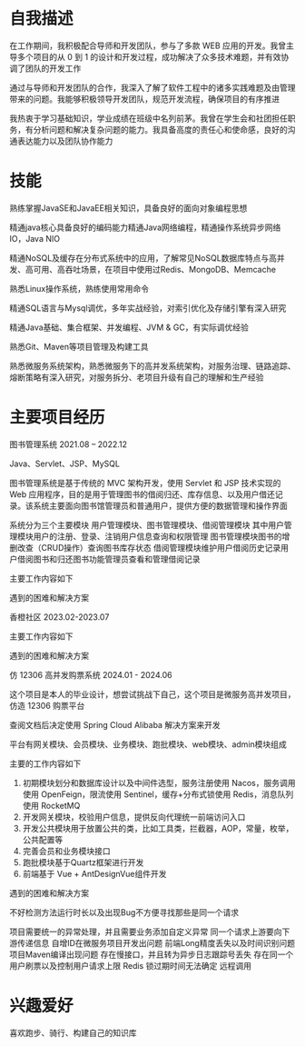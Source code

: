 
# 自我描述

在工作期间，我积极配合导师和开发团队，参与了多款 WEB 应用的开发。我曾主导多个项目的从 0 到 1 的设计和开发过程，成功解决了众多技术难题，并有效协调了团队的开发工作

通过与导师和开发团队的合作，我深入了解了软件工程中的诸多实践难题及由管理带来的问题。我能够积极领导开发团队，规范开发流程，确保项目的有序推进

我热衷于学习基础知识，学业成绩在班级中名列前茅。我曾在学生会和社团担任职务，有分析问题和解决复杂问题的能力。我具备高度的责任心和使命感，良好的沟通表达能力以及团队协作能力

# 技能

熟练掌握JavaSE和JavaEE相关知识，具备良好的面向对象编程思想

精通java核心具备良好的编码能力精通Java网络编程，精通操作系统异步网络IO，Java NIO

精通NoSQL及缓存在分布式系统中的应用，了解常见NoSQL数据库特点与高并发、高可用、高吞吐场景，在项目中使用过Redis、MongoDB、Memcache

熟悉Linux操作系统，熟练使用常用命令

精通SQL语言与Mysql调优，多年实战经验，对索引优化及存储引擎有深入研究

精通Java基础、集合框架、并发编程、JVM & GC，有实际调优经验

熟悉Git、Maven等项目管理及构建工具

熟悉微服务系统架构，熟悉微服务下的高并发系统架构，对服务治理、链路追踪、熔断策略有深入研究，对服务拆分、老项目升级有自己的理解和生产经验

# 主要项目经历

图书管理系统 2021.08 – 2022.12

Java、Servlet、JSP、MySQL

图书管理系统是基于传统的 MVC 架构开发，使用 Servlet 和 JSP 技术实现的 Web 应用程序，目的是用于管理图书的借阅归还、库存信息、以及用户借还记录。该系统主要面向图书馆管理员和普通用户，提供方便的数据管理和操作界面

系统分为三个主要模块 用户管理模块、图书管理模块、借阅管理模块
其中用户管理模块用户的注册、登录、注销用户信息查询和权限管理
图书管理模块图书的增删改查（CRUD操作）查询图书库存状态
借阅管理模块维护用户借阅历史记录用户借阅图书和归还图书功能管理员查看和管理借阅记录

主要工作内容如下

遇到的困难和解决方案

香橙社区 2023.02-2023.07

主要工作内容如下

遇到的困难和解决方案

仿 12306 高并发购票系统 2024.01 - 2024.06

这个项目是本人的毕业设计，想尝试挑战下自己，这个项目是微服务高并发项目，仿造 12306 购票平台

查阅文档后决定使用 Spring Cloud Alibaba 解决方案来开发

平台有网关模块、会员模块、业务模块、跑批模块、web模块、admin模块组成

主要的工作内容如下
1. 初期模块划分和数据库设计以及中间件选型，服务注册使用 Nacos，服务调用使用 OpenFeign，限流使用 Sentinel，缓存+分布式锁使用 Redis，消息队列使用 RocketMQ
2. 开发网关模块，校验用户信息，提供反向代理统一前端访问入口
3. 开发公共模块用于放置公共的类，比如工具类，拦截器，AOP，常量，枚举，公共配置等
4. 完善会员和业务模块接口
5. 跑批模块基于Quartz框架进行开发
6. 前端基于 Vue + AntDesignVue组件开发

遇到的困难和解决方案

不好检测方法运行时长以及出现Bug不方便寻找那些是同一个请求


 项目需要统一的异常处理，并且需要业务添加自定义异常
同一个请求上游要向下游传递信息
自增ID在微服务项目开发出问题
前端Long精度丢失以及时间识别问题
项目Maven编译出现问题
存在慢接口，并且转为异步日志跟踪号丢失
存在同一个用户刷票以及控制用户请求上限
Redis 锁过期时间无法确定
远程调用

# 兴趣爱好

喜欢跑步、骑行、构建自己的知识库